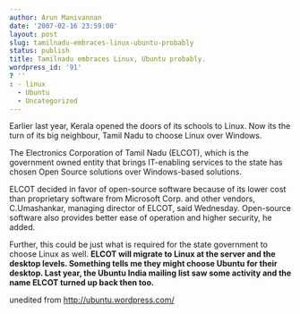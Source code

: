 ```yaml
---
author: Arun Manivannan
date: '2007-02-16 23:59:00'
layout: post
slug: tamilnadu-embraces-linux-ubuntu-probably
status: publish
title: Tamilnadu embraces Linux, Ubuntu probably.
wordpress_id: '91'
? ''
: - linux
  - Ubuntu
  - Uncategorized
---
```


Earlier last year, Kerala opened the doors of its schools to Linux. Now its
the turn of its big neighbour, Tamil Nadu to choose Linux over Windows.

The Electronics Corporation of Tamil Nadu (ELCOT), which is the government
owned entity that brings IT-enabling services to the state has chosen Open
Source solutions over Windows-based solutions.

ELCOT decided in favor of open-source software because of its lower cost than
proprietary software from Microsoft Corp. and other vendors, C.Umashankar,
managing director of ELCOT, said Wednesday. Open-source software also provides
better ease of operation and higher security, he added.

Further, this could be just what is required for the state government to
choose Linux as well. **ELCOT will migrate to Linux at the server and the
desktop levels. Something tells me they might choose Ubuntu for their desktop.
Last year, the Ubuntu India mailing list saw some activity and the name ELCOT
turned up back then too.**

unedited from http://ubuntu.wordpress.com/

